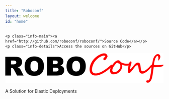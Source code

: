 ```yaml
---
title: "Roboconf"
layout: welcome
id: "home"
---
```


<div id="welcome-dl" class="button">
	<!--
	<p class="info-main"><a href="#">No Download Yet</a></p>
	<p class="info-details">still in development</p>
	-->
	
	<p class="info-main"><a href="http://github.com/roboconf/roboconf/">Source Code</a></p>
	<p class="info-details">Access the sources on GitHub</p>
</div>
<div class="clear"></div>

<div id="welcome-logo">
	<p>
		<!-- <img src="/resources/img/roboconf-logo.png" alt="Roboconf logo" />-->
		<img src="/resources/img/roboconf.png" alt="Roboconf" />
	</p>
	<p class="welcome-desc">
		A Solution for Elastic Deployments
	</p>
</div>
